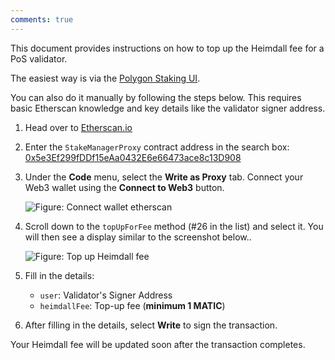 ```yaml
---
comments: true
---
```


This document provides instructions on how to top up the Heimdall fee for a PoS validator. 

The easiest way is via the [Polygon Staking UI](https://staking.polygon.technology/account).

You can also do it manually by following the steps below. This requires basic Etherscan knowledge and key details like the validator signer address.

1. Head over to [Etherscan.io](https://etherscan.io)

2. Enter the `StakeManagerProxy` contract address in the search box: [0x5e3Ef299fDDf15eAa0432E6e66473ace8c13D908](https://etherscan.io/address/0x5e3Ef299fDDf15eAa0432E6e66473ace8c13D908)

3. Under the **Code** menu, select the **Write as Proxy** tab. Connect your Web3 wallet using the **Connect to Web3** button.

    ![Figure: Connect wallet etherscan](../../../img/pos/connect-wallet-etherscan.png)

4. Scroll down to the `topUpForFee` method (#26 in the list) and select it. You will then see a display similar to the screenshot below..

    ![Figure: Top up Heimdall fee](../../../img/pos/topup-heimdall-fee.png)

5. Fill in the details:

    - `user`: Validator's Signer Address
    - `heimdallFee`: Top-up fee (**minimum 1 MATIC**)

6. After filling in the details, select **Write** to sign the transaction.

Your Heimdall fee will be updated soon after the transaction completes.
